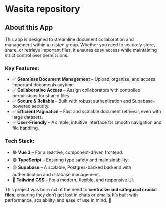 # Wasita repository

## **About this App**

This app is designed to streamline document collaboration and management within a trusted group. Whether you need to securely store, share, or retrieve important files, it ensures easy access while maintaining strict control over permissions.

### **Key Features:**

- ✅ **Seamless Document Management** – Upload, organize, and access important documents anytime.
- ✅ **Collaborative Access** – Assign collaborators with controlled permissions for shared files.
- ✅ **Secure & Reliable** – Built with robust authentication and Supabase-powered security.
- ✅ **Efficient Pagination** – Fast and scalable document retrieval, even with large datasets.
- ✅ **User-Friendly** – A simple, intuitive interface for smooth navigation and file handling.

### **Tech Stack:**

- 🟢 **Vue 3** – For a reactive, component-driven frontend.
- 🟣 **TypeScript** – Ensuring type safety and maintainability.
- 🟡 **Supabase** – A scalable, Postgres-backed backend with authentication and database management.
- 🔵 **Tailwind CSS** – For a modern, flexible, and responsive UI.

This project was born out of the need to **centralize and safeguard crucial files**, ensuring they don’t get lost in chats or emails. It’s built with performance, scalability, and ease of use in mind. 🚀

